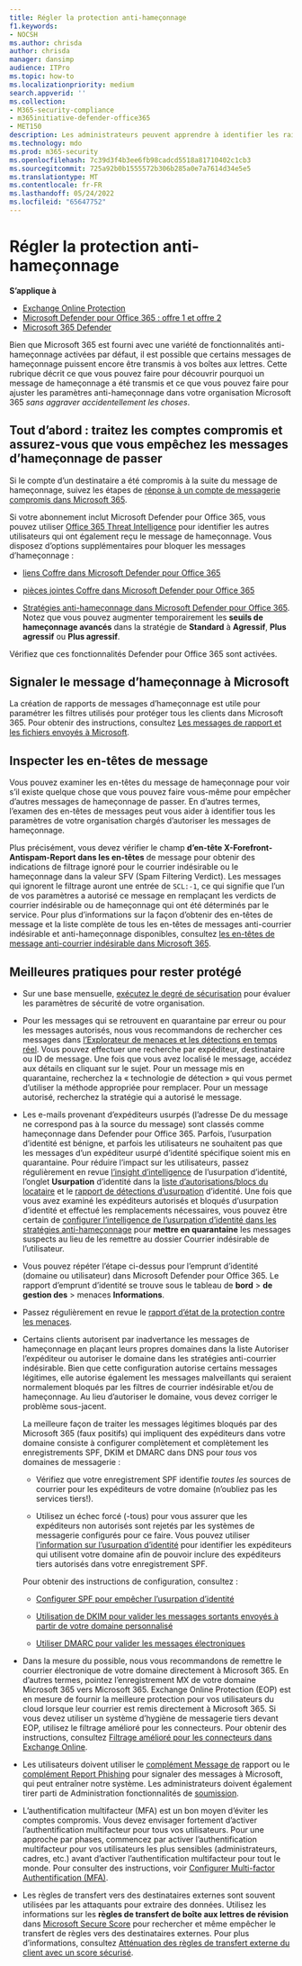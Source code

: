 ```yaml
---
title: Régler la protection anti-hameçonnage
f1.keywords:
- NOCSH
ms.author: chrisda
author: chrisda
manager: dansimp
audience: ITPro
ms.topic: how-to
ms.localizationpriority: medium
search.appverid: ''
ms.collection:
- M365-security-compliance
- m365initiative-defender-office365
- MET150
description: Les administrateurs peuvent apprendre à identifier les raisons pour lesquelles et comment un message de hameçonnage a été transmis dans Microsoft 365, et ce qu’il faut faire pour empêcher d’autres messages de hameçonnage à l’avenir.
ms.technology: mdo
ms.prod: m365-security
ms.openlocfilehash: 7c39d3f4b3ee6fb98cadcd5518a81710402c1cb3
ms.sourcegitcommit: 725a92b0b1555572b306b285a0e7a7614d34e5e5
ms.translationtype: MT
ms.contentlocale: fr-FR
ms.lasthandoff: 05/24/2022
ms.locfileid: "65647752"
---
```

# <a name="tune-anti-phishing-protection"></a>Régler la protection anti-hameçonnage

**S’applique à**
- [Exchange Online Protection](exchange-online-protection-overview.md)
- [Microsoft Defender pour Office 365 : offre 1 et offre 2](defender-for-office-365.md)
- [Microsoft 365 Defender](../defender/microsoft-365-defender.md)

Bien que Microsoft 365 est fourni avec une variété de fonctionnalités anti-hameçonnage activées par défaut, il est possible que certains messages de hameçonnage puissent encore être transmis à vos boîtes aux lettres. Cette rubrique décrit ce que vous pouvez faire pour découvrir pourquoi un message de hameçonnage a été transmis et ce que vous pouvez faire pour ajuster les paramètres anti-hameçonnage dans votre organisation Microsoft 365 _sans aggraver accidentellement les choses_.

## <a name="first-things-first-deal-with-any-compromised-accounts-and-make-sure-you-block-any-more-phishing-messages-from-getting-through"></a>Tout d’abord : traitez les comptes compromis et assurez-vous que vous empêchez les messages d’hameçonnage de passer

Si le compte d’un destinataire a été compromis à la suite du message de hameçonnage, suivez les étapes de [réponse à un compte de messagerie compromis dans Microsoft 365](responding-to-a-compromised-email-account.md).

Si votre abonnement inclut Microsoft Defender pour Office 365, vous pouvez utiliser [Office 365 Threat Intelligence](office-365-ti.md) pour identifier les autres utilisateurs qui ont également reçu le message de hameçonnage. Vous disposez d’options supplémentaires pour bloquer les messages d’hameçonnage :

- [liens Coffre dans Microsoft Defender pour Office 365](set-up-safe-links-policies.md)

- [pièces jointes Coffre dans Microsoft Defender pour Office 365](set-up-safe-attachments-policies.md)

- [Stratégies anti-hameçonnage dans Microsoft Defender pour Office 365](configure-mdo-anti-phishing-policies.md). Notez que vous pouvez augmenter temporairement les **seuils de hameçonnage avancés** dans la stratégie de **Standard** à **Agressif**, **Plus agressif** ou **Plus agressif**.

Vérifiez que ces fonctionnalités Defender pour Office 365 sont activées.

## <a name="report-the-phishing-message-to-microsoft"></a>Signaler le message d’hameçonnage à Microsoft

La création de rapports de messages d’hameçonnage est utile pour paramétrer les filtres utilisés pour protéger tous les clients dans Microsoft 365. Pour obtenir des instructions, consultez [Les messages de rapport et les fichiers envoyés à Microsoft](report-junk-email-messages-to-microsoft.md).

## <a name="inspect-the-message-headers"></a>Inspecter les en-têtes de message

Vous pouvez examiner les en-têtes du message de hameçonnage pour voir s’il existe quelque chose que vous pouvez faire vous-même pour empêcher d’autres messages de hameçonnage de passer. En d’autres termes, l’examen des en-têtes de messages peut vous aider à identifier tous les paramètres de votre organisation chargés d’autoriser les messages de hameçonnage.

Plus précisément, vous devez vérifier le champ **d’en-tête X-Forefront-Antispam-Report dans les en-têtes** de message pour obtenir des indications de filtrage ignoré pour le courrier indésirable ou le hameçonnage dans la valeur SFV (Spam Filtering Verdict). Les messages qui ignorent le filtrage auront une entrée de `SCL:-1`, ce qui signifie que l’un de vos paramètres a autorisé ce message en remplaçant les verdicts de courrier indésirable ou de hameçonnage qui ont été déterminés par le service. Pour plus d’informations sur la façon d’obtenir des en-têtes de message et la liste complète de tous les en-têtes de messages anti-courrier indésirable et anti-hameçonnage disponibles, consultez [les en-têtes de message anti-courrier indésirable dans Microsoft 365](anti-spam-message-headers.md).

## <a name="best-practices-to-stay-protected"></a>Meilleures pratiques pour rester protégé

- Sur une base mensuelle, [exécutez le degré de sécurisation](../defender/microsoft-secure-score.md) pour évaluer les paramètres de sécurité de votre organisation.

- Pour les messages qui se retrouvent en quarantaine par erreur ou pour les messages autorisés, nous vous recommandons de rechercher ces messages dans [l’Explorateur de menaces et les détections en temps réel](threat-explorer.md). Vous pouvez effectuer une recherche par expéditeur, destinataire ou ID de message. Une fois que vous avez localisé le message, accédez aux détails en cliquant sur le sujet. Pour un message mis en quarantaine, recherchez la « technologie de détection » qui vous permet d’utiliser la méthode appropriée pour remplacer. Pour un message autorisé, recherchez la stratégie qui a autorisé le message.

- Les e-mails provenant d’expéditeurs usurpés (l’adresse De du message ne correspond pas à la source du message) sont classés comme hameçonnage dans Defender pour Office 365. Parfois, l’usurpation d’identité est bénigne, et parfois les utilisateurs ne souhaitent pas que les messages d’un expéditeur usurpé d’identité spécifique soient mis en quarantaine. Pour réduire l’impact sur les utilisateurs, passez régulièrement en revue [l’insight d’intelligence](learn-about-spoof-intelligence.md) de l’usurpation d’identité, l’onglet **Usurpation** d’identité dans la [liste d’autorisations/blocs du locataire](tenant-allow-block-list.md) et le [rapport de détections d’usurpation](view-email-security-reports.md#spoof-detections-report) d’identité. Une fois que vous avez examiné les expéditeurs autorisés et bloqués d’usurpation d’identité et effectué les remplacements nécessaires, vous pouvez être certain de [configurer l’intelligence de l’usurpation d’identité dans les stratégies anti-hameçonnage](set-up-anti-phishing-policies.md#spoof-settings) pour **mettre en quarantaine** les messages suspects au lieu de les remettre au dossier Courrier indésirable de l’utilisateur.

- Vous pouvez répéter l’étape ci-dessus pour l’emprunt d’identité (domaine ou utilisateur) dans Microsoft Defender pour Office 365. Le rapport d’emprunt d’identité se trouve sous le tableau de **bord** \> **de gestion des** \> menaces **Informations**.

- Passez régulièrement en revue le [rapport d’état de la protection contre les menaces](view-reports-for-mdo.md#threat-protection-status-report).

- Certains clients autorisent par inadvertance les messages de hameçonnage en plaçant leurs propres domaines dans la liste Autoriser l’expéditeur ou autoriser le domaine dans les stratégies anti-courrier indésirable. Bien que cette configuration autorise certains messages légitimes, elle autorise également les messages malveillants qui seraient normalement bloqués par les filtres de courrier indésirable et/ou de hameçonnage. Au lieu d’autoriser le domaine, vous devez corriger le problème sous-jacent.

  La meilleure façon de traiter les messages légitimes bloqués par des Microsoft 365 (faux positifs) qui impliquent des expéditeurs dans votre domaine consiste à configurer complètement et complètement les enregistrements SPF, DKIM et DMARC dans DNS pour _tous_ vos domaines de messagerie :

  - Vérifiez que votre enregistrement SPF identifie _toutes les_ sources de courrier pour les expéditeurs de votre domaine (n’oubliez pas les services tiers!).

  - Utilisez un échec forcé (\-tous) pour vous assurer que les expéditeurs non autorisés sont rejetés par les systèmes de messagerie configurés pour ce faire. Vous pouvez utiliser [l’information sur l’usurpation d’identité](learn-about-spoof-intelligence.md) pour identifier les expéditeurs qui utilisent votre domaine afin de pouvoir inclure des expéditeurs tiers autorisés dans votre enregistrement SPF.

  Pour obtenir des instructions de configuration, consultez :

  - [Configurer SPF pour empêcher l’usurpation d’identité](set-up-spf-in-office-365-to-help-prevent-spoofing.md)

  - [Utilisation de DKIM pour valider les messages sortants envoyés à partir de votre domaine personnalisé](use-dkim-to-validate-outbound-email.md)

  - [Utiliser DMARC pour valider les messages électroniques](use-dmarc-to-validate-email.md)

- Dans la mesure du possible, nous vous recommandons de remettre le courrier électronique de votre domaine directement à Microsoft 365. En d’autres termes, pointez l’enregistrement MX de votre domaine Microsoft 365 vers Microsoft 365. Exchange Online Protection (EOP) est en mesure de fournir la meilleure protection pour vos utilisateurs du cloud lorsque leur courrier est remis directement à Microsoft 365. Si vous devez utiliser un système d’hygiène de messagerie tiers devant EOP, utilisez le filtrage amélioré pour les connecteurs. Pour obtenir des instructions, consultez [Filtrage amélioré pour les connecteurs dans Exchange Online](/Exchange/mail-flow-best-practices/use-connectors-to-configure-mail-flow/enhanced-filtering-for-connectors).

- Les utilisateurs doivent utiliser le [complément Message de](enable-the-report-message-add-in.md) rapport ou le [complément Report Phishing](enable-the-report-phish-add-in.md) pour signaler des messages à Microsoft, qui peut entraîner notre système. Les administrateurs doivent également tirer parti de Administration fonctionnalités de [soumission](admin-submission.md).

- L’authentification multifacteur (MFA) est un bon moyen d’éviter les comptes compromis. Vous devez envisager fortement d’activer l’authentification multifacteur pour tous vos utilisateurs. Pour une approche par phases, commencez par activer l’authentification multifacteur pour vos utilisateurs les plus sensibles (administrateurs, cadres, etc.) avant d’activer l’authentification multifacteur pour tout le monde. Pour consulter des instructions, voir [Configurer Multi-factor Authentification (MFA)](../../admin/security-and-compliance/set-up-multi-factor-authentication.md).

- Les règles de transfert vers des destinataires externes sont souvent utilisées par les attaquants pour extraire des données. Utilisez les informations sur les **règles de transfert de boîte aux lettres de révision** dans [Microsoft Secure Score](../defender/microsoft-secure-score.md) pour rechercher et même empêcher le transfert de règles vers des destinataires externes. Pour plus d’informations, consultez [Atténuation des règles de transfert externe du client avec un score sécurisé](/archive/blogs/office365security/mitigating-client-external-forwarding-rules-with-secure-score).
